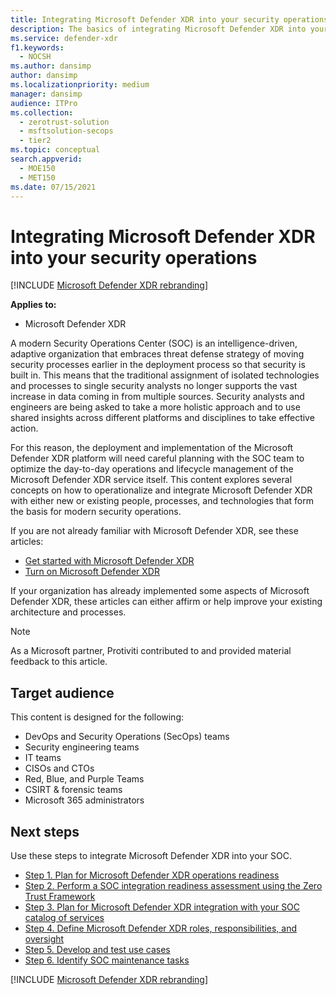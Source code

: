 ```yaml
---
title: Integrating Microsoft Defender XDR into your security operations
description: The basics of integrating Microsoft Defender XDR into your security operations.
ms.service: defender-xdr
f1.keywords: 
  - NOCSH
ms.author: dansimp
author: dansimp
ms.localizationpriority: medium
manager: dansimp
audience: ITPro
ms.collection: 
  - zerotrust-solution
  - msftsolution-secops
  - tier2
ms.topic: conceptual
search.appverid: 
  - MOE150
  - MET150
ms.date: 07/15/2021
---
```


# Integrating Microsoft Defender XDR into your security operations

[!INCLUDE [Microsoft Defender XDR rebranding](../includes/microsoft-defender.md)]

**Applies to:**
- Microsoft Defender XDR

A modern Security Operations Center (SOC) is an intelligence-driven, adaptive organization that embraces threat defense strategy of moving security processes earlier in the deployment process so that security is built in. This means that the traditional assignment of isolated technologies and processes to single security analysts no longer supports the vast increase in data coming in from multiple sources. Security analysts and engineers are being asked to take a more holistic approach and to use shared insights across different platforms and disciplines to take effective action.

For this reason, the deployment and implementation of the Microsoft Defender XDR platform will need careful planning with the SOC team to optimize the day-to-day operations and lifecycle management of the Microsoft Defender XDR service itself. This content explores several concepts on how to operationalize and integrate Microsoft Defender XDR with either new or existing people, processes, and technologies that form the basis for modern security operations.

If you are not already familiar with Microsoft Defender XDR, see these articles:

- [Get started with Microsoft Defender XDR](get-started.md)
- [Turn on Microsoft Defender XDR](m365d-enable.md)

If your organization has already implemented some aspects of Microsoft Defender XDR, these articles can either affirm or help improve your existing architecture and processes.

> [!NOTE]
> As a Microsoft partner, Protiviti contributed to and provided material feedback to this article.

## Target audience

This content is designed for the following:

- DevOps and Security Operations (SecOps) teams
- Security engineering teams
- IT teams
- CISOs and CTOs
- Red, Blue, and Purple Teams
- CSIRT & forensic teams
- Microsoft 365 administrators

## Next steps

Use these steps to integrate Microsoft Defender XDR into your SOC.

- [Step 1. Plan for Microsoft Defender XDR operations readiness](integrate-microsoft-365-defender-secops-plan.md)
- [Step 2. Perform a SOC integration readiness assessment using the Zero Trust Framework](integrate-microsoft-365-defender-secops-readiness.md)
- [Step 3. Plan for Microsoft Defender XDR integration with your SOC catalog of services](integrate-microsoft-365-defender-secops-services.md)
- [Step 4. Define Microsoft Defender XDR roles, responsibilities, and oversight](integrate-microsoft-365-defender-secops-roles.md)
- [Step 5. Develop and test use cases](integrate-microsoft-365-defender-secops-use-cases.md)
- [Step 6. Identify SOC maintenance tasks](integrate-microsoft-365-defender-secops-tasks.md)



[!INCLUDE [Microsoft Defender XDR rebranding](../../includes/defender-m3d-techcommunity.md)]

